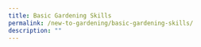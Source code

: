 ```yaml
---
title: Basic Gardening Skills
permalink: /new-to-gardening/basic-gardening-skills/
description: ""
---
```

